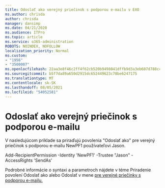 ```yaml
---
title: Odoslať ako verejný priečinok s podporou e-mailu v EXO
ms.author: chrisda
author: chrisda
manager: dansimp
ms.date: 04/21/2020
ms.audience: ITPro
ms.topic: article
ms.service: o365-administration
ROBOTS: NOINDEX, NOFOLLOW
localization_priority: Normal
ms.custom:
- "1956"
- "3500007"
ms.openlocfilehash: 22aa3e8f46c2ff4f62cb520b9498041dffb9d3a3eb607d788cc97b10bf32dbb5
ms.sourcegitcommit: b5f7da89a650d2915dc652449623c78be6247175
ms.translationtype: MT
ms.contentlocale: sk-SK
ms.lasthandoff: 08/05/2021
ms.locfileid: "54052581"
---
```

# <a name="sendas-mail-enabled-public-folder"></a>Odoslať ako verejný priečinok s podporou e-mailu

V nasledujúcom príklade sa priraďujú povolenia "Odoslať ako" pre verejný priečinok s podporou e-mailu NewPF1 používateľovi Jason.

Add-RecipientPermission -Identity 'NewPF1' -Trustee "Jason" -AccessRights 'SendAs'

Podrobné informácie o syntaxi a parametroch nájdete v téme Priradenie povolení Odoslať ako alebo Odoslať v mene [pre verejné priečinky s podporou e-mailu.](https://docs.microsoft.com/exchange/collaboration-exo/public-folders/assign-permissions-mail-enabled-pfs)

